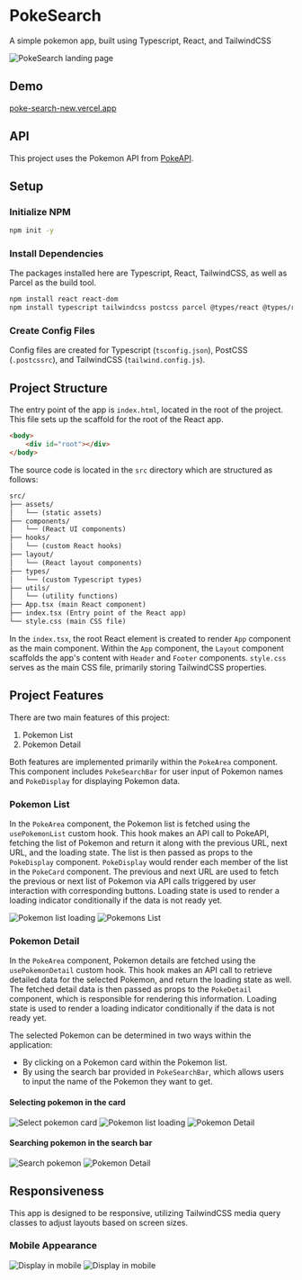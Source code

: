 # PokeSearch

A simple pokemon app, built using Typescript, React, and TailwindCSS

![PokeSearch landing page](./docs/poke-search.png)

## Demo

[poke-search-new.vercel.app](https://poke-search-new.vercel.app/)

## API

This project uses the Pokemon API from [PokeAPI](https://pokeapi.co/).

## Setup

### Initialize NPM

```bash
npm init -y
```

### Install Dependencies

The packages installed here are Typescript, React, TailwindCSS, as well as Parcel as the build tool.

```bash
npm install react react-dom
npm install typescript tailwindcss postcss parcel @types/react @types/react-dom --save-dev
```

### Create Config Files

Config files are created for Typescript (`tsconfig.json`), PostCSS (`.postcssrc`), and TailwindCSS (`tailwind.config.js`).

## Project Structure

The entry point of the app is `index.html`, located in the root of the project. This file sets up the scaffold for the root of the React app.

```html
<body>
    <div id="root"></div>
</body>
```

The source code is located in the `src` directory which are structured as follows:

```md
src/
├── assets/
│   └── (static assets)
├── components/
│   └── (React UI components)
├── hooks/
│   └── (custom React hooks)
├── layout/
│   └── (React layout components)
├── types/
│   └── (custom Typescript types)
├── utils/
│   └── (utility functions)
├── App.tsx (main React component)
├── index.tsx (Entry point of the React app)
└── style.css (main CSS file)
```

In the `index.tsx`, the root React element is created to render `App` component as the main component. Within the `App` component, the `Layout` component scaffolds the app's content with `Header` and `Footer` components. `style.css` serves as the main CSS file, primarily storing TailwindCSS properties.

## Project Features

There are two main features of this project:

1. Pokemon List
2. Pokemon Detail

Both features are implemented primarily within the `PokeArea` component. This component includes `PokeSearchBar` for user input of Pokemon names and `PokeDisplay` for displaying Pokemon data.

### Pokemon List

In the `PokeArea` component, the Pokemon list is fetched using the `usePokemonList` custom hook. This hook makes an API call to PokeAPI, fetching the list of Pokemon and return it along with the previous URL, next URL, and the loading state. The list is then passed as props to the `PokeDisplay` component. `PokeDisplay` would render each member of the list in the `PokeCard` component. The previous and next URL are used to fetch the previous or next list of Pokemon via API calls triggered by user interaction with corresponding buttons. Loading state is used to render a loading indicator conditionally if the data is not ready yet.

![Pokemon list loading](./docs/list-loading.png)
![Pokemons List](./docs/pokemon-list.png)

### Pokemon Detail

In the `PokeArea` component, Pokemon details are fetched using the `usePokemonDetail` custom hook. This hook makes an API call to retrieve detailed data for the selected Pokemon, and return the loading state as well. The fetched detail data is then passed as props to the `PokeDetail` component, which is responsible for rendering this information. Loading state is used to render a loading indicator conditionally if the data is not ready yet.

The selected Pokemon can be determined in two ways within the application:

- By clicking on a Pokemon card within the Pokemon list.
- By using the search bar provided in `PokeSearchBar`, which allows users to input the name of the Pokemon they want to get.

#### Selecting pokemon in the card

![Select pokemon card](./docs/view-detail.png)
![Pokemon list loading](./docs/list-loading.png)
![Pokemon Detail](./docs/detail.png)

#### Searching pokemon in the search bar

![Search pokemon](./docs/search.png)
![Pokemon Detail](./docs/detail-1.png)

## Responsiveness

This app is designed to be responsive, utilizing TailwindCSS media query classes to adjust layouts based on screen sizes.

### Mobile Appearance

![Display in mobile](./docs/mobile-1.jpg)
![Display in mobile](./docs/mobile-2.jpg)
